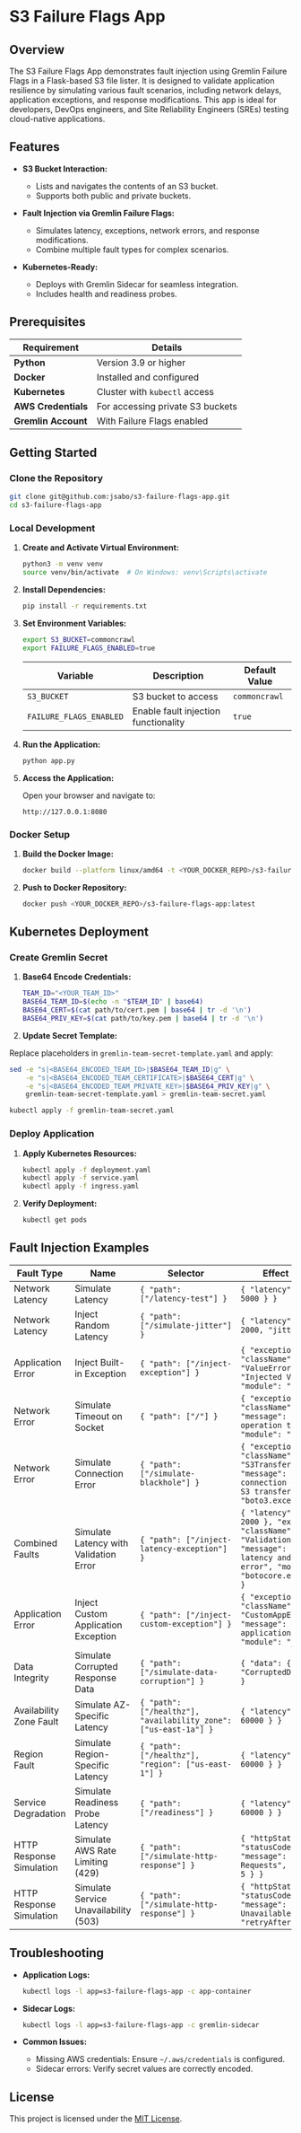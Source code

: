 # S3 Failure Flags App

## Overview

The S3 Failure Flags App demonstrates fault injection using Gremlin Failure Flags in a Flask-based S3 file lister. It is designed to validate application resilience by simulating various fault scenarios, including network delays, application exceptions, and response modifications. This app is ideal for developers, DevOps engineers, and Site Reliability Engineers (SREs) testing cloud-native applications.

## Features

- **S3 Bucket Interaction:**

  - Lists and navigates the contents of an S3 bucket.
  - Supports both public and private buckets.

- **Fault Injection via Gremlin Failure Flags:**

  - Simulates latency, exceptions, network errors, and response modifications.
  - Combine multiple fault types for complex scenarios.

- **Kubernetes-Ready:**

  - Deploys with Gremlin Sidecar for seamless integration.
  - Includes health and readiness probes.

## Prerequisites

| Requirement         | Details                          |
| ------------------- | -------------------------------- |
| **Python**          | Version 3.9 or higher            |
| **Docker**          | Installed and configured         |
| **Kubernetes**      | Cluster with `kubectl` access    |
| **AWS Credentials** | For accessing private S3 buckets |
| **Gremlin Account** | With Failure Flags enabled       |

## Getting Started

### Clone the Repository

```bash
git clone git@github.com:jsabo/s3-failure-flags-app.git
cd s3-failure-flags-app
```

### Local Development

1. **Create and Activate Virtual Environment:**

   ```bash
   python3 -m venv venv
   source venv/bin/activate  # On Windows: venv\Scripts\activate
   ```

2. **Install Dependencies:**

   ```bash
   pip install -r requirements.txt
   ```

3. **Set Environment Variables:**

   ```bash
   export S3_BUCKET=commoncrawl
   export FAILURE_FLAGS_ENABLED=true
   ```

   | Variable                | Description                          | Default Value |
   | ----------------------- | ------------------------------------ | ------------- |
   | `S3_BUCKET`             | S3 bucket to access                  | `commoncrawl` |
   | `FAILURE_FLAGS_ENABLED` | Enable fault injection functionality | `true`        |

4. **Run the Application:**

   ```bash
   python app.py
   ```

5. **Access the Application:**

   Open your browser and navigate to:

   ```
   http://127.0.0.1:8080
   ```

### Docker Setup

1. **Build the Docker Image:**

   ```bash
   docker build --platform linux/amd64 -t <YOUR_DOCKER_REPO>/s3-failure-flags-app:latest .
   ```

2. **Push to Docker Repository:**

   ```bash
   docker push <YOUR_DOCKER_REPO>/s3-failure-flags-app:latest
   ```

## Kubernetes Deployment

### Create Gremlin Secret

1. **Base64 Encode Credentials:**

   ```bash
   TEAM_ID="<YOUR_TEAM_ID>"
   BASE64_TEAM_ID=$(echo -n "$TEAM_ID" | base64)
   BASE64_CERT=$(cat path/to/cert.pem | base64 | tr -d '\n')
   BASE64_PRIV_KEY=$(cat path/to/key.pem | base64 | tr -d '\n')
   ```

2. **Update Secret Template:**

Replace placeholders in `gremlin-team-secret-template.yaml` and apply:

   ```bash
   sed -e "s|<BASE64_ENCODED_TEAM_ID>|$BASE64_TEAM_ID|g" \
       -e "s|<BASE64_ENCODED_TEAM_CERTIFICATE>|$BASE64_CERT|g" \
       -e "s|<BASE64_ENCODED_TEAM_PRIVATE_KEY>|$BASE64_PRIV_KEY|g" \
       gremlin-team-secret-template.yaml > gremlin-team-secret.yaml
   
   kubectl apply -f gremlin-team-secret.yaml
   ```

### Deploy Application

1. **Apply Kubernetes Resources:**

   ```bash
   kubectl apply -f deployment.yaml
   kubectl apply -f service.yaml
   kubectl apply -f ingress.yaml
   ```

2. **Verify Deployment:**

   ```bash
   kubectl get pods
   ```

## Fault Injection Examples

| Fault Type              | Name                                | Selector                                                        | Effect Example                                                                                                                                          |
| ----------------------- | ----------------------------------- | --------------------------------------------------------------- | ------------------------------------------------------------------------------------------------------------------------------------------------------- |
| Network Latency         | Simulate Latency                    | `{ "path": ["/latency-test"] }`                                 | `{ "latency": { "ms": 5000 } }`                                                                                                                         |
| Network Latency         | Inject Random Latency               | `{ "path": ["/simulate-jitter"] }`                              | `{ "latency": { "ms": 2000, "jitter": 500 } }`                                                                                                          |
| Application Error       | Inject Built-in Exception           | `{ "path": ["/inject-exception"] }`                             | `{ "exception": { "className": "ValueError", "message": "Injected ValueError", "module": "builtins" } }`                                                |
| Network Error           | Simulate Timeout on Socket          | `{ "path": ["/"] }`                                             | `{ "exception": { "className": "timeout", "message": "Socket operation timed out", "module": "socket" } }`                                              |
| Network Error           | Simulate Connection Error           | `{ "path": ["/simulate-blackhole"] }`                           | `{ "exception": { "className": "S3TransferFailedError", "message": "Simulated connection error during S3 transfer", "module": "boto3.exceptions" } }`   |
| Combined Faults         | Simulate Latency with Validation Error | `{ "path": ["/inject-latency-exception"] }`                    | `{ "latency": { "ms": 2000 }, "exception": { "className": "ValidationError", "message": "Simulated latency and validation error", "module": "botocore.exceptions" } }` |
| Application Error       | Inject Custom Application Exception | `{ "path": ["/inject-custom-exception"] }`                      | `{ "exception": { "className": "CustomAppException", "message": "Custom application exception", "module": "__main__" } }`                               |
| Data Integrity          | Simulate Corrupted Response Data    | `{ "path": ["/simulate-data-corruption"] }`                     | `{ "data": { "CorruptedData": true } }`                                                                                                                 |
| Availability Zone Fault | Simulate AZ-Specific Latency        | `{ "path": ["/healthz"], "availability_zone": ["us-east-1a"] }` | `{ "latency": { "ms": 60000 } }`                                                                                                                        |
| Region Fault            | Simulate Region-Specific Latency    | `{ "path": ["/healthz"], "region": ["us-east-1"] }`             | `{ "latency": { "ms": 60000 } }`                                                                                                                        |
| Service Degradation     | Simulate Readiness Probe Latency    | `{ "path": ["/readiness"] }`                                    | `{ "latency": { "ms": 60000 } }`                                                                                                                        |
| HTTP Response Simulation | Simulate AWS Rate Limiting (429)    | `{ "path": ["/simulate-http-response"] }`                       | `{ "httpStatus": { "statusCode": 429, "message": "Too Many Requests", "retryAfter": 5 } }`                                                              |
| HTTP Response Simulation | Simulate Service Unavailability (503) | `{ "path": ["/simulate-http-response"] }`                       | `{ "httpStatus": { "statusCode": 503, "message": "Service Unavailable", "retryAfter": 30 } }`                                                           |


## Troubleshooting

- **Application Logs:**

  ```bash
  kubectl logs -l app=s3-failure-flags-app -c app-container
  ```

- **Sidecar Logs:**

  ```bash
  kubectl logs -l app=s3-failure-flags-app -c gremlin-sidecar
  ```

- **Common Issues:**

  - Missing AWS credentials: Ensure `~/.aws/credentials` is configured.
  - Sidecar errors: Verify secret values are correctly encoded.

## License

This project is licensed under the [MIT License](LICENSE).


